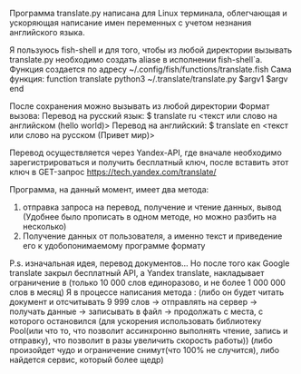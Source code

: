 Программа translate.py написана для Linux терминала, облегчающая и ускоряющая написание
имен переменных с учетом незнания английского языка.

Я пользуюсь fish-shell и для того, чтобы из любой директории вызывать translate.py
необходимо создать aliase в исполнении fish-shell`а. 
Функция создается по адресу ~/.config/fish/functions/translate.fish
Сама функция:
  function translate
    python3 ~/.translate/translate.py $argv1 $argv
  end

После сохранения можно вызывать из любой директории
Формат вызова:
  Перевод на русский язык: 
    $ translate ru <текст или слово на английском (hello world)>
  Перевод на английский:
    $ translate en <текст или слово на русском (Привет мир)>

Перевод осуществляется через Yandex-API, где вначале необходимо зарегистрироваться и получить
бесплатный ключ, после вставить этот ключ в GET-запрос
https://tech.yandex.com/translate/

Программа, на данный момент, имеет два метода: 
  1) отправка запроса на перевод, получение и чтение данных, вывод (Удобнее было прописать в одном методе,
          но можно разбить на несколько)
  2) Получение данных от пользователя, а именно текст и приведение его к удобопонимаемому программе формату

P.s. изначальная идея, перевод документов... Но после того как Google translate закрыл бесплатный API,
 а Yandex translate, накладывает ограничение в (только 10 000 слов единоразово, и не более 1 000 000 слов в месяц)
 Я в процессе написания метода :
 (либо он будет читать документ и отсчитывать 9 999 слов -> отправлять на сервер -> получать данные -> 
 записывать в файл -> продолжать с места, с которого остановился (для ускорения использовать
 библиотеку Pool(или что то, что позволит ассинхронно выполнять чтение, запись и отправку), что позволит в разы 
 увеличить скорость работы)) 
(либо произойдет чудо и ограничение снимут(что 100% не случится), либо найдется сервис, который более щедр)
